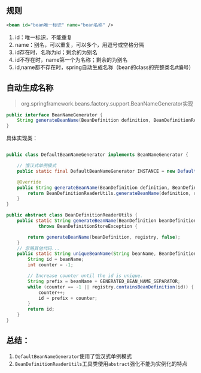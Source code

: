 ## 规则
```xml
<bean id="bean唯一标识" name="bean名称" />
```
1. id：唯一标识，不能重复
2. name：别名，可以重复，可以多个，用逗号或空格分隔
3. id存在时，名称为id；剩余的为别名
4. id不存在时，name第一个为名称；剩余的为别名
5. id,name都不存在时，spring自动生成名称（bean的class的完整类名#编号）

## 自动生成名称
> org.springframework.beans.factory.support.BeanNameGenerator实现
```java
public interface BeanNameGenerator {
	String generateBeanName(BeanDefinition definition, BeanDefinitionRegistry registry);
}
```
具体实现类：
```java

public class DefaultBeanNameGenerator implements BeanNameGenerator {

    // 饿汉式单例模式
	public static final DefaultBeanNameGenerator INSTANCE = new DefaultBeanNameGenerator();

	@Override
	public String generateBeanName(BeanDefinition definition, BeanDefinitionRegistry registry) {
		return BeanDefinitionReaderUtils.generateBeanName(definition, registry);
	}
}

public abstract class BeanDefinitionReaderUtils {
    public static String generateBeanName(BeanDefinition beanDefinition, BeanDefinitionRegistry registry)
            throws BeanDefinitionStoreException {

        return generateBeanName(beanDefinition, registry, false);
    }
    // 忽略其他代码... 
    public static String uniqueBeanName(String beanName, BeanDefinitionRegistry registry) {
        String id = beanName;
        int counter = -1;

        // Increase counter until the id is unique.
        String prefix = beanName + GENERATED_BEAN_NAME_SEPARATOR;
        while (counter == -1 || registry.containsBeanDefinition(id)) {
            counter++;
            id = prefix + counter;
        }
        return id;
    }
}
```

## 总结：
1. `DefaultBeanNameGenerator`使用了饿汉式单例模式
2. `BeanDefinitionReaderUtils`工具类使用`abstract`强化不能为实例化的特点
